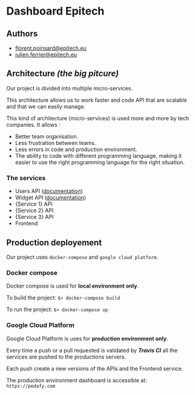 # **Dashboard Epitech**

## **Authors**

- florent.poinsard@epitech.eu
- julien.ferrier@epitech.eu

## **Architecture *(the big pitcure)***

Our project is divided into multiple micro-services.

This architecture allows us to work faster and code API that are scalable and that we can easily manage.

This kind of architecture (micro-services) is used more and more by tech companies. It allows :
- Better team organisation.
- Less frustration between teams.
- Less errors in code and production environment.
- The ability to code with different programming language, making it easier to use the right programming language for the right situation.

### **The services**

- Users API ([documentation](./README_API_USERS.md))
- Widget API ([documentation](./README_API_WIDGETS.md))
- {Service 1} API
- {Service 2} API
- {Service 3} API
- Frontend

## **Production deployement**

Our project uses `docker-compose` and `google cloud platform`.

### **Docker compose**

Docker compose is used for **local environment only**.

To build the project: `$> docker-compose build`

To run the project: `$> docker-compose up`

### **Google Cloud Platform**

Google Cloud Platform is uses for **production environment only**.

Every time a push or a pull requested is validated by ***Travis CI*** all the services are pushed to the productions servers.

Each push create a new versions of the APIs and the Frontend service.

The production environment dashboard is accessible at: `https://pedafy.com`